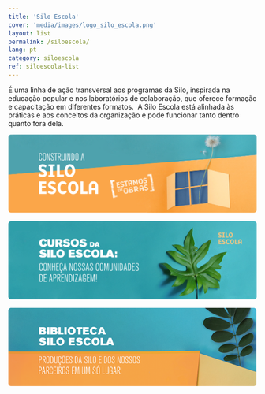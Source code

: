 ```yaml
---
title: 'Silo Escola'
cover: 'media/images/logo_silo_escola.png'
layout: list
permalink: /siloescola/
lang: pt
category: siloescola
ref: siloescola-list
---
```


É uma linha de ação transversal aos programas da Silo, inspirada na educação popular e nos laboratórios de colaboração, que oferece formação e capacitação em diferentes formatos.  A Silo Escola está alinhada às práticas e aos conceitos da organização e pode funcionar tanto dentro quanto fora dela.  

[![](/media/images/Banner_Silo_Escola_1.png)](construindo_a_silo_escola_pt)

[![](/media/images/Banner_Silo_Escola_1B.png)](cursos)

[![](/media/images/silo-escola/banner_biblioteca_siloescola.png)](javascript:;)
